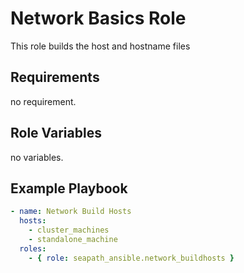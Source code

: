 # Network Basics Role

This role builds the host and hostname files

## Requirements

no requirement.

## Role Variables

no variables.

## Example Playbook

```yaml
- name: Network Build Hosts
  hosts:
    - cluster_machines
    - standalone_machine
  roles:
    - { role: seapath_ansible.network_buildhosts }
```
